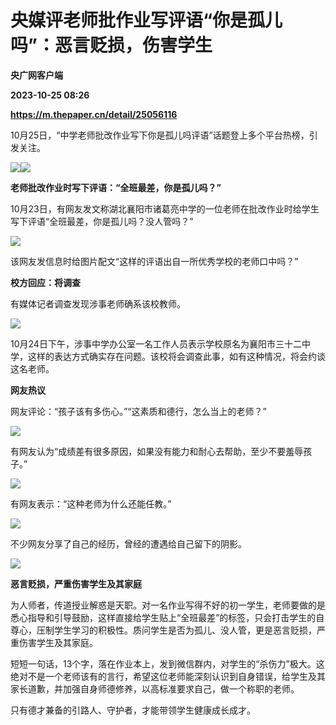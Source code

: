 # 央媒评老师批作业写评语“你是孤儿吗”：恶言贬损，伤害学生
**央广网客户端**

**2023-10-25 08:26**

**https://m.thepaper.cn/detail/25056116**

10月25日，“中学老师批改作业写下你是孤儿吗评语”话题登上多个平台热榜，引发关注。

![](https://imagecloud.thepaper.cn/thepaper/image/275/575/105.png)![](https://imagecloud.thepaper.cn/thepaper/image/275/575/106.jpg)

**老师批改作业时写下评语：“全班最差，你是孤儿吗？”**

10月23日，有网友发文称湖北襄阳市诸葛亮中学的一位老师在批改作业时给学生写下评语“全班最差，你是孤儿吗？没人管吗？”

![](https://imagecloud.thepaper.cn/thepaper/image/275/575/107.png)

该网友发信息时给图片配文“这样的评语出自一所优秀学校的老师口中吗？”

**校方回应：将调查**

有媒体记者调查发现涉事老师确系该校教师。

![](https://imagecloud.thepaper.cn/thepaper/image/275/575/108.jpg)

10月24日下午，涉事中学办公室一名工作人员表示学校原名为襄阳市三十二中学，这样的表达方式确实存在问题。该校将会调查此事，如有这种情况，将会约谈这名老师。

**网友热议**

网友评论：“孩子该有多伤心。”“这素质和德行，怎么当上的老师？”

![](https://imagecloud.thepaper.cn/thepaper/image/275/575/109.jpg)

有网友认为“成绩差有很多原因，如果没有能力和耐心去帮助，至少不要羞辱孩子。”

![](https://imagecloud.thepaper.cn/thepaper/image/275/575/110.jpg)

有网友表示：“这种老师为什么还能任教。”

![](https://imagecloud.thepaper.cn/thepaper/image/275/575/111.jpg)

不少网友分享了自己的经历，曾经的遭遇给自己留下的阴影。

![](https://imagecloud.thepaper.cn/thepaper/image/275/575/112.jpg)

**恶言贬损，严重伤害学生及其家庭**

为人师者，传道授业解惑是天职。对一名作业写得不好的初一学生，老师要做的是悉心指导和引导鼓励，这样直接给学生贴上“全班最差”的标签，只会打击学生的自尊心，压制学生学习的积极性。质问学生是否为孤儿、没人管，更是恶言贬损，严重伤害学生及其家庭。

短短一句话，13个字，落在作业本上，发到微信群内，对学生的“杀伤力”极大。这绝对不是一个老师该有的言行，希望这位老师能深刻认识到自身错误，给学生及其家长道歉，并加强自身师德修养，以高标准要求自己，做一个称职的老师。

只有德才兼备的引路人、守护者，才能带领学生健康成长成才。